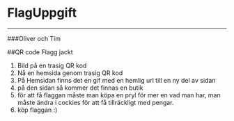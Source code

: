 # FlagUppgift
---
###Oliver och Tim 

##QR code Flagg jackt

1. Bild på en trasig QR kod
2. Nå en hemsida genom trasig QR kod
3. På Hemsidan finns det en gif med en hemlig url till en ny del av sidan
4. på den sidan så kommer det finnas en butik
5. för att få flaggan måste man köpa en pryl för mer en vad man har, man måste ändra i cockies för att få tillräckligt med pengar.
6. köp flaggan :) 
